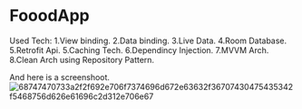 # FooodApp
Used Tech:
1.View binding.
2.Data binding.
3.Live Data.
4.Room Database.
5.Retrofit Api.
5.Caching Tech.
6.Dependincy Injection.
7.MVVM Arch.
8.Clean Arch using Repository Pattern.

And here is a screenshoot.
![68747470733a2f2f692e706f7374696d672e63632f36707430475435342f5468756d626e61696c2d312e706e67](https://user-images.githubusercontent.com/20369348/204356272-4966c9b1-889e-424d-ad91-41c70ab87f13.png)
